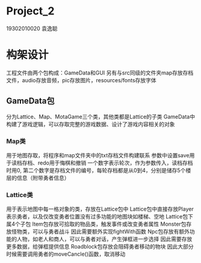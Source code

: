 # Project_2
19302010020 袁逸聪

# 构架设计
工程文件由两个包构成：GameData和GUI
另有与src同级的文件夹map存放存档文件，audio存放音频，pic存放图片，resources/fonts存放字体

## GameData包
分为Lattice、Map、MotaGame三个类，其他类都是Lattice的子类
GameData中构建了游戏逻辑，可以存取完整的游戏数据、设计了游戏内容相关的对象

### Map类
用于地图存取，将程序和map文件夹中的txt存档文件构建联系
参数中设置save用于读档存档、redo用于悔棋和撤销
一个数字表示轮次，作为参数传入，读档存档时用0,
第二个数字是存档文件的编号，每轮存档都是从0到4，分别是储存5个楼层的信息（附带勇者信息）

### Lattice类
用于表示地图中每一格对象的类，存放在Lattice包中
Lattice包中直接存放Player表示勇者，以及仅改变勇者位置没有过多功能的地图块如楼梯、空地
Lattice包下属4个子包
Item包存放可拾取的物品类，触发事件或改变勇者属性
Monster包存放怪物类，可以与勇者战斗
	因此需要额外实现fightWith函数
Npc包存放有额外功能的人物，如老人和商人，可以与勇者对话，产生弹框进一步选择
	因此需要存放更多数据，给弹框提供信息
Roadblock包存放会阻碍勇者移动的物块
	因此大部分时候需要调用勇者的moveCancle()函数，取消移动